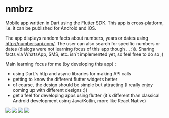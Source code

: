 # nmbrz

Mobile app written in Dart using the Flutter SDK. This app is cross-platform, i.e. it can be published for Android and iOS. 

The app displays random facts about numbers, years or dates using http://numbersapi.com/. 
The user can also search for specific numbers or dates (dialogs were not learning focus of this app though ... :)).
Sharing facts via WhatsApp, SMS, etc. isn´t implemented yet, so feel free to do so ;)

Main learning focus for me (by developing this app) :
- using Dart´s http and async libraries for making API calls
- getting to know the different flutter widgets better 
- of course, the design should be simple but attracting (I really enjoy coming up with different designs :))
- get a feel for developing apps using flutter (it´s different than classical Android development using Java/Kotlin, more like React Native)

![](https://user-images.githubusercontent.com/25144881/43354574-117f6b4c-924f-11e8-8595-7fed89d5e591.png)
![](https://user-images.githubusercontent.com/25144881/43354577-183924aa-924f-11e8-8183-84767a8e7d1e.png)
![](https://user-images.githubusercontent.com/25144881/43354478-b497e31a-924d-11e8-8552-a123882cd6c7.png)
![](https://user-images.githubusercontent.com/25144881/43354575-11ad4c38-924f-11e8-91f5-fe1cb979acf3.png)

